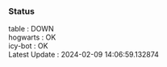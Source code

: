 ### Status


table : DOWN  
hogwarts : OK  
icy-bot : OK  
Latest Update : 2024-02-09 14:06:59.132874
